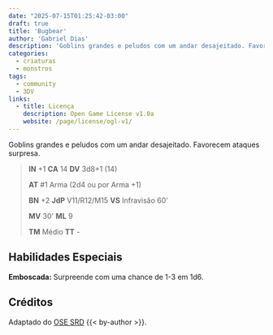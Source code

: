 ```yaml
---
date: "2025-07-15T01:25:42-03:00"
draft: true
title: 'Bugbear'
author: 'Gabriel Dias'
description: 'Goblins grandes e peludos com um andar desajeitado. Favorecem ataques surpresa.'
categories:
  - criaturas
  - monstros
tags:
  - community
  - 3DV
links:
  - title: Licença
    description: Open Game License v1.0a
    website: /page/license/ogl-v1/
---
```


Goblins grandes e peludos com um andar desajeitado. Favorecem ataques surpresa.

> **IN** +1 **CA** 14 **DV** 3d8+1 (14)
>
> **AT** #1 Arma (2d4 ou por Arma +1)
>
> **BN** +2 **JdP** V11/R12/M15 **VS** Infravisão 60'
>
> **MV** 30' **ML** 9
>
> **TM** Médio **TT** -

## Habilidades Especiais

**Emboscada:** Surpreende com uma chance de 1-3 em 1d6.

## Créditos

Adaptado do [OSE SRD](https://ose-srd.netlify.app/) {{< by-author >}}.
